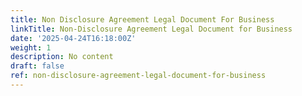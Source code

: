 ```yaml
---
title: Non Disclosure Agreement Legal Document For Business
linkTitle: Non-Disclosure Agreement Legal Document for Business
date: '2025-04-24T16:18:00Z'
weight: 1
description: No content
draft: false
ref: non-disclosure-agreement-legal-document-for-business
---
```



